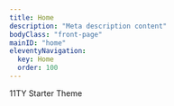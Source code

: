 ```yaml
---
title: Home
description: "Meta description content"
bodyClass: "front-page"
mainID: "home"
eleventyNavigation:
  key: Home
  order: 100
---
```


11TY Starter Theme